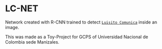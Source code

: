 # LC-NET

Network created with R-CNN trained to detect [`Luisito Comunica`](https://www.instagram.com/luisitocomunica/) inside an image.

This was made as a Toy-Project for GCPS of Universidad Nacional de Colombia sede Manizales.
